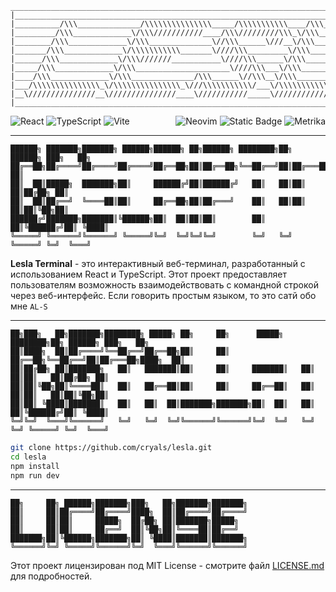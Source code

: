 ```
______________________________________________________________________________________________________
|____________________________________________________________________________________________________|
|__________/\\\______________/\\\\\\\\\\\\\\\_____/\\\\\\\\\\\____/\\\_________________/\\\\\\\\\____|
|_________/\\\_____________\/\\\///////////____/\\\/////////\\\_\/\\\_______________/\\\\\\\\\\\\\___|
|________/\\\_____________\/\\\______________\//\\\______\///__\/\\\______________/\\\/////////\\\___|
|_______/\\\_____________\/\\\\\\\\\\\_______\////\\\_________\/\\\_____________\/\\\_______\/\\\____|
|______/\\\_____________\/\\\///////___________\////\\\______\/\\\_____________\/\\\\\\\\\\\\\\\_____|
|_____/\\\_____________\/\\\_____________________\////\\\___\/\\\_____________\/\\\/////////\\\______|
|____/\\\_____________\/\\\______________/\\\______\//\\\__\/\\\_____________\/\\\_______\/\\\_______|
|___/\\\\\\\\\\\\\\\_\/\\\\\\\\\\\\\\\_\///\\\\\\\\\\\/___\/\\\\\\\\\\\\\\\_\/\\\_______\/\\\________|
|__\///////////////__\///////////////____\///////////_____\///////////////__\///________\///_________|
|____________________________________________________________________________________________________|
```
<div align="center">
<div style="display: flex; justify-content: space-between; align-items: center;">
  <div>
    <img src="https://img.shields.io/badge/react-087ea4?style=for-the-badge&logo=react&logoColor=fff&link=https%3A%2F%2Freact.dev%2F" alt="React">
    <img src="https://img.shields.io/badge/TypeScript-3178c6?style=for-the-badge&logo=typescript&logoColor=fff&link=https%3A%2F%2Fwww.typescriptlang.org%2F" alt="TypeScript">
    <img src="https://img.shields.io/badge/Vite-3f375f?style=for-the-badge&logo=vite&logoColor=fff&link=https%3A%2F%2Fvite.dev%2F" alt="Vite">
  </div>
  <div>
    <img src="https://img.shields.io/badge/neovim-588e3e?style=for-the-badge&logo=neovim&logoColor=fff&link=https%3A%2F%2Fneovim.io%2F" alt="Neovim">
<img alt="Static Badge" src="https://img.shields.io/badge/telegram-blue?style=for-the-badge&logo=telegram&logoColor=fff&link=https%3A%2F%2Ft.me%2Fstopco_ru">
    <img src="https://img.shields.io/badge/Yandex%20Metrika-E37400?style=for-the-badge&logo=google%20analytics&logoColor=white" alt="Metrika">
  </div>
</div>
</div>

---

```
██████╗ ███████╗███████╗ ██████╗██████╗ ██╗██████╗ ████████╗██╗ ██████╗ ███╗   ██╗
██╔══██╗██╔════╝██╔════╝██╔════╝██╔══██╗██║██╔══██╗╚══██╔══╝██║██╔═══██╗████╗  ██║
██║  ██║█████╗  ███████╗██║     ██████╔╝██║██████╔╝   ██║   ██║██║   ██║██╔██╗ ██║
██║  ██║██╔══╝  ╚════██║██║     ██╔══██╗██║██╔═══╝    ██║   ██║██║   ██║██║╚██╗██║
██████╔╝███████╗███████║╚██████╗██║  ██║██║██║        ██║   ██║╚██████╔╝██║ ╚████║
╚═════╝ ╚══════╝╚══════╝ ╚═════╝╚═╝  ╚═╝╚═╝╚═╝        ╚═╝   ╚═╝ ╚═════╝ ╚═╝  ╚═══╝
```

**Lesla Terminal** - это интерактивный веб-терминал, разработанный с использованием React и TypeScript. Этот проект предоставляет пользователям возможность взаимодействовать с командной строкой через веб-интерфейс. Если говорить простым языком, то это сатй обо мне `AL-S`

---

```
██╗███╗   ██╗███████╗████████╗ █████╗ ██╗     ██╗      █████╗ ████████╗██╗ ██████╗ ███╗   ██╗
██║████╗  ██║██╔════╝╚══██╔══╝██╔══██╗██║     ██║     ██╔══██╗╚══██╔══╝██║██╔═══██╗████╗  ██║
██║██╔██╗ ██║███████╗   ██║   ███████║██║     ██║     ███████║   ██║   ██║██║   ██║██╔██╗ ██║
██║██║╚██╗██║╚════██║   ██║   ██╔══██║██║     ██║     ██╔══██║   ██║   ██║██║   ██║██║╚██╗██║
██║██║ ╚████║███████║   ██║   ██║  ██║███████╗███████╗██║  ██║   ██║   ██║╚██████╔╝██║ ╚████║
╚═╝╚═╝  ╚═══╝╚══════╝   ╚═╝   ╚═╝  ╚═╝╚══════╝╚══════╝╚═╝  ╚═╝   ╚═╝   ╚═╝ ╚═════╝ ╚═╝  ╚═══╝
```
```bash
git clone https://github.com/cryals/lesla.git
cd lesla
npm install
npm run dev
```
---
```
██╗     ██╗ ██████╗███████╗███╗   ██╗███████╗███████╗
██║     ██║██╔════╝██╔════╝████╗  ██║██╔════╝██╔════╝
██║     ██║██║     █████╗  ██╔██╗ ██║███████╗█████╗  
██║     ██║██║     ██╔══╝  ██║╚██╗██║╚════██║██╔══╝  
███████╗██║╚██████╗███████╗██║ ╚████║███████║███████╗
╚══════╝╚═╝ ╚═════╝╚══════╝╚═╝  ╚═══╝╚══════╝╚══════╝
```
Этот проект лицензирован под MIT License - смотрите файл [LICENSE.md](./LICENSE.md) для подробностей.
